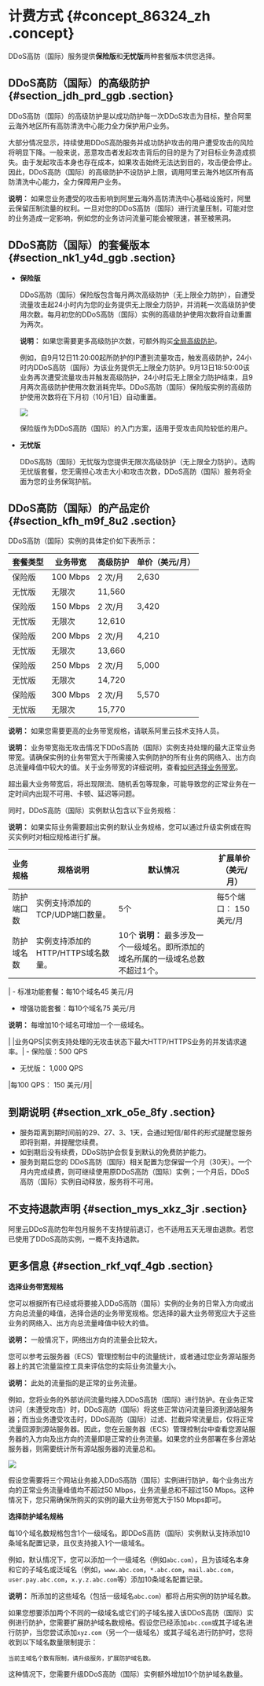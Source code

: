 # 计费方式 {#concept_86324_zh .concept}

DDoS高防（国际）服务提供**保险版**和**无忧版**两种套餐版本供您选择。

## DDoS高防（国际）的高级防护 {#section_jdh_prd_ggb .section}

DDoS高防（国际）的高级防护是以成功防护每一次DDoS攻击为目标，整合阿里云海外地区所有高防清洗中心能力全力保护用户业务。

大部分情况显示，持续使用DDoS高防服务并成功防护攻击的用户遭受攻击的风险将明显下降。一般来说，恶意攻击者发起攻击背后的目的是为了对目标业务造成损失。由于发起攻击本身也存在成本，如果攻击始终无法达到目的，攻击便会停止。因此，DDoS高防（国际）的高级防护不设防护上限，调用阿里云海外地区所有高防清洗中心能力，全力保障用户业务。

**说明：** 如果您业务遭受的攻击影响到阿里云海外高防清洗中心基础设施时，阿里云保留压制流量的权利。一旦对您的DDoS高防（国际）进行流量压制，可能对您的业务造成一定影响，例如您的业务访问流量可能会被限速，甚至被黑洞。

## DDoS高防（国际）的套餐版本 {#section_nk1_y4d_ggb .section}

-   **保险版** 

    DDoS高防（国际）保险版包含每月两次高级防护（无上限全力防护），自遭受流量攻击起24小时内为您的业务提供无上限全力防护，并消耗一次高级防护使用次数。每月初您的DDoS高防（国际）实例的高级防护使用次数将自动重置为两次。

    **说明：** 如果您需要更多高级防护次数，可额外购买[全局高级防护](intl.zh-CN/DDoS高防（国际）/产品定价/全局高级防护次数.md#)。

    例如，自9月12日11:20:00起所防护的IP遭到流量攻击，触发高级防护，24小时内DDoS高防（国际）为该业务提供无上限全力防护。9月13日18:50:00该业务再次遭受流量攻击并触发高级防护，24小时后无上限全力防护结束，且9月两次高级防护使用次数消耗完毕。DDoS高防（国际）保险版实例的高级防护使用次数将在下月初（10月1日）自动重置。

    ![](http://static-aliyun-doc.oss-cn-hangzhou.aliyuncs.com/assets/img/79667/156620460935184_zh-CN.png)

    保险版作为DDoS高防（国际）的入门方案，适用于受攻击风险较低的用户。

-   **无忧版** 

    DDoS高防（国际）无忧版为您提供无限次高级防护（无上限全力防护）。选购无忧版套餐，您无需担心攻击大小和攻击次数，DDoS高防（国际）服务将全面为您的业务保驾护航。


## DDoS高防（国际）的产品定价 {#section_kfh_m9f_8u2 .section}

DDoS高防（国际）实例的具体定价如下表所示：

|套餐类型|业务带宽|高级防护|单价（美元/月）|
|----|----|----|--------|
|保险版|100 Mbps|2 次/月|2,630|
|无忧版|无限次|11,560|
|保险版|150 Mbps|2 次/月|3,420|
|无忧版|无限次|12,610|
|保险版|200 Mbps|2 次/月|4,210|
|无忧版|无限次|13,660|
|保险版|250 Mbps|2 次/月|5,000|
|无忧版|无限次|14,720|
|保险版|300 Mbps|2 次/月|5,570|
|无忧版|无限次|15,770|

**说明：** 如果您需要更高的业务带宽规格，请联系阿里云技术支持人员。

**说明：** 业务带宽指无攻击情况下DDoS高防（国际）实例支持处理的最大正常业务带宽。请确保实例的业务带宽大于所需接入实例防护的所有业务的网络入、出方向总流量峰值中较大的值。关于业务带宽的详细说明，查看[如何选择业务带宽](#section_rkf_vqf_4gb)。

超出最大业务带宽后，将出现限流、随机丢包等现象，可能导致您的正常业务在一定时间内出现不可用、卡顿、延迟等问题。

同时，DDoS高防（国际）实例默认包含以下业务规格：

**说明：** 如果实际业务需要超出实例的默认业务规格，您可以通过升级实例或在购买实例时对相应规格进行扩展。

|业务规格|规格说明|默认情况|扩展单价（美元/月）|
|----|----|----|----------|
|防护端口数|实例支持添加的TCP/UDP端口数量。|5个|每5个端口： 150 美元/月|
|防护域名数|实例支持添加的HTTP/HTTPS域名数量。|10个 **说明：** 最多涉及一个一级域名。即所添加的域名所属的一级域名总数不超过1个。

 | -   标准功能套餐：每10个域名45 美元/月
-   增强功能套餐：每10个域名75 美元/月

 **说明：** 每增加10个域名可增加一个一级域名。

 |
|业务QPS|实例支持处理的无攻击状态下最大HTTP/HTTPS业务的并发请求速率。| -   保险版：500 QPS
-   无忧版： 1,000 QPS

 |每100 QPS： 150 美元/月|

## 到期说明 {#section_xrk_o5e_8fy .section}

-   服务距离到期时间前的29、27、3、1天，会通过短信/邮件的形式提醒您服务即将到期，并提醒您续费。
-   如到期后没有续费，DDoS防护会恢复到默认的免费防护能力。
-   服务到期后您的 DDoS高防（国际）相关配置为您保留一个月（30天）。一个月内完成续费，则可继续使用原DDoS高防（国际）实例；一个月后，DDoS高防（国际）实例自动释放，服务将不可用。

## 不支持退款声明 {#section_mys_xkz_3jr .section}

阿里云DDoS高防包年包月服务不支持提前退订，也不适用五天无理由退款。若您已使用了DDoS高防实例，一概不支持退款。

## 更多信息 {#section_rkf_vqf_4gb .section}

**选择业务带宽规格**

您可以根据所有已经或将要接入DDoS高防（国际）实例的业务的日常入方向或出方向总流量的峰值，选择合适的业务带宽规格。您选择的最大业务带宽应大于这些业务的网络入、出方向总流量峰值中较大的值。

**说明：** 一般情况下，网络出方向的流量会比较大。

您可以参考云服务器（ECS）管理控制台中的流量统计，或者通过您业务源站服务器上的其它流量监控工具来评估您的实际业务流量大小。

**说明：** 此处的流量指的是正常的业务流量。

例如，您将业务的外部访问流量均接入DDoS高防（国际）进行防护。在业务正常访问（未遭受攻击）时，DDoS高防（国际）将这些正常访问流量回源到源站服务器；而当业务遭受攻击时，DDoS高防（国际）过滤、拦截异常流量后，仅将正常流量回源到源站服务器。因此，您在云服务器（ECS）管理控制台中查看您源站服务器的入方向及出方向的流量即是正常的业务流量。如果您的业务部署在多台源站服务器，则需要统计所有源站服务器的流量总和。

![](http://static-aliyun-doc.oss-cn-hangzhou.aliyuncs.com/assets/img/79667/156620460938045_zh-CN.png)

假设您需要将三个网站业务接入DDoS高防（国际）实例进行防护，每个业务出方向的正常业务流量峰值均不超过50 Mbps，业务流量总和不超过150 Mbps。这种情况下，您只需确保所购买的实例的最大业务带宽大于150 Mbps即可。

**选择防护域名规格**

每10个域名数规格包含1个一级域名。即DDoS高防（国际）实例默认支持添加10条域名配置记录，且仅支持接入1个一级域名。

例如，默认情况下，您可以添加一个一级域名（例如`abc.com`），且为该域名本身和它的子域名或泛域名（例如，`www.abc.com`，`*.abc.com`，`mail.abc.com`，`user.pay.abc.com`，`x.y.z.abc.com`等）添加10条域名配置记录。

**说明：** 所添加的这些域名（包括一级域名`abc.com`）都将占用实例的防护域名数。

如果您想要添加两个不同的一级域名或它们的子域名接入该DDoS高防（国际）实例进行防护，您需要扩展防护域名数规格。假设您已经添加`abc.com`或其子域名进行防护，当您尝试添加`xyz.com`（另一个一级域名）或其子域名进行防护时，您将收到以下域名数量限制提示：

``` {#msgblock_1pj_mke_2xl}
当前主域名个数有限制，请升级服务，扩展防护域名数。
```

这种情况下，您需要升级DDoS高防（国际）实例额外增加10个防护域名数量。

